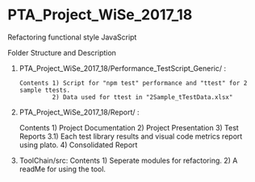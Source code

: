 # PTA_Project_WiSe_2017_18
Refactoring functional style JavaScript

Folder Structure and Description

1. PTA_Project_WiSe_2017_18/Performance_TestScript_Generic/ :

       Contents 1) Script for "npm test" performance and "ttest" for 2 sample ttests.
                2) Data used for ttest in "2Sample_tTestData.xlsx"


2. PTA_Project_WiSe_2017_18/Report/ :
      
      Contents 1) Project Documentation
               2) Project Presentation
               3) Test Reports
                    3.1) Each test library results and visual code metrics report using plato.
               4) Consolidated Report
               
3. ToolChain/src:
      Contents 1) Seperate modules for refactoring.
               2) A readMe for using the tool.


